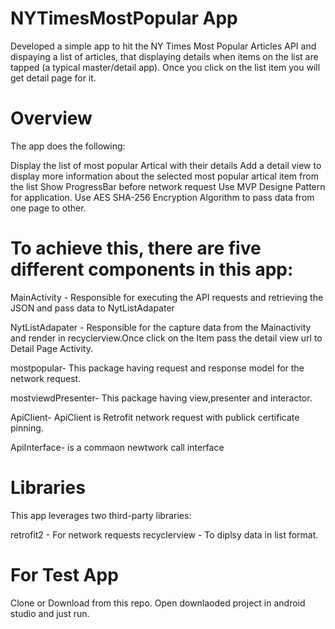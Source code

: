 # NYTimesMostPopular App
Developed a simple app to hit the NY Times Most Popular Articles API and dispaying a list of articles, that displaying details when items on the list are tapped (a typical master/detail app).
Once you click on the list item you will get detail page for it.


# Overview

The app does the following:

Display the list of most popular Artical with their details
Add a detail view to display more information about the selected most popular artical item from the list
Show ProgressBar before network request
Use MVP Designe Pattern for application.
Use AES SHA-256 Encryption Algorithm to pass data from one page to other. 

# To achieve this, there are five different components in this app:

MainActivity - Responsible for executing the API requests and retrieving the JSON and pass data to NytListAdapater

NytListAdapater - Responsible for the capture data from the Mainactivity and render in recyclerview.Once click on the Item pass the 
detail view url to Detail Page Activity.

mostpopular- This package having request and response model for the network request.

mostviewdPresenter- This package having view,presenter and interactor.

ApiClient- ApiClient is Retrofit network request with publick certificate pinning. 

ApiInterface- is a commaon newtwork call interface 

# Libraries
This app leverages two third-party libraries:

retrofit2 - For network requests
recyclerview - To diplsy data in list format. 

# For Test App
Clone or Download from this repo.
Open downlaoded project in android studio and just run.
